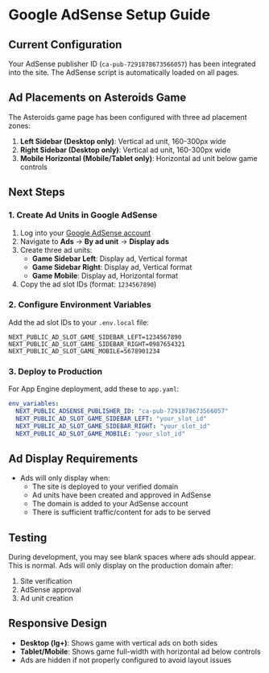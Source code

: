# Google AdSense Setup Guide

## Current Configuration

Your AdSense publisher ID (`ca-pub-7291878673566057`) has been integrated into the site. The AdSense script is automatically loaded on all pages.

## Ad Placements on Asteroids Game

The Asteroids game page has been configured with three ad placement zones:

1. **Left Sidebar (Desktop only)**: Vertical ad unit, 160-300px wide
2. **Right Sidebar (Desktop only)**: Vertical ad unit, 160-300px wide
3. **Mobile Horizontal (Mobile/Tablet only)**: Horizontal ad unit below game controls

## Next Steps

### 1. Create Ad Units in Google AdSense

1. Log into your [Google AdSense account](https://www.google.com/adsense)
2. Navigate to **Ads** → **By ad unit** → **Display ads**
3. Create three ad units:
   - **Game Sidebar Left**: Display ad, Vertical format
   - **Game Sidebar Right**: Display ad, Vertical format
   - **Game Mobile**: Display ad, Horizontal format
4. Copy the ad slot IDs (format: `1234567890`)

### 2. Configure Environment Variables

Add the ad slot IDs to your `.env.local` file:

```env
NEXT_PUBLIC_AD_SLOT_GAME_SIDEBAR_LEFT=1234567890
NEXT_PUBLIC_AD_SLOT_GAME_SIDEBAR_RIGHT=0987654321
NEXT_PUBLIC_AD_SLOT_GAME_MOBILE=5678901234
```

### 3. Deploy to Production

For App Engine deployment, add these to `app.yaml`:

```yaml
env_variables:
  NEXT_PUBLIC_ADSENSE_PUBLISHER_ID: "ca-pub-7291878673566057"
  NEXT_PUBLIC_AD_SLOT_GAME_SIDEBAR_LEFT: "your_slot_id"
  NEXT_PUBLIC_AD_SLOT_GAME_SIDEBAR_RIGHT: "your_slot_id"
  NEXT_PUBLIC_AD_SLOT_GAME_MOBILE: "your_slot_id"
```

## Ad Display Requirements

- Ads will only display when:
  - The site is deployed to your verified domain
  - Ad units have been created and approved in AdSense
  - The domain is added to your AdSense account
  - There is sufficient traffic/content for ads to be served

## Testing

During development, you may see blank spaces where ads should appear. This is normal. Ads will only display on the production domain after:
1. Site verification
2. AdSense approval
3. Ad unit creation

## Responsive Design

- **Desktop (lg+)**: Shows game with vertical ads on both sides
- **Tablet/Mobile**: Shows game full-width with horizontal ad below controls
- Ads are hidden if not properly configured to avoid layout issues
